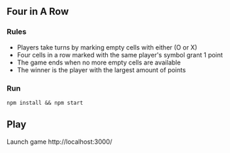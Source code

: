 ## Four in A Row

### Rules
* Players take turns by marking empty cells with either (O or X)
* Four cells in a row marked with the same player's symbol grant 1 point
* The game ends when no more empty cells are available
* The winner is the player with the largest amount of points

### Run

`npm install && npm start` 

## Play

Launch game http://localhost:3000/
